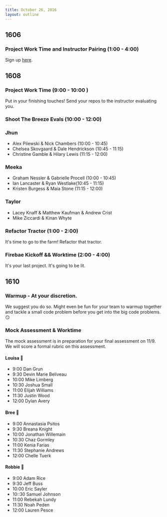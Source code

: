 ```yaml
---
title: October 26, 2016
layout: outline
---
```


## 1606

### Project Work Time and Instructor Pairing (1:00 - 4:00)

Sign up [here](https://docs.google.com/spreadsheets/d/1vD9v8nN-W4-forZTqca6fBcTSZnyU6kOcziJNnOQR8A/edit#gid=0).

## 1608

### Project Work Time (9:00 - 10:00 )

Put in your finishing touches! Send your repos to the instructor evaluating you.


### Shoot The Breeze Evals (10:00 - 12:00)

### Jhun

* Alex Pilewski & Nick Chambers (10:00 - 10:45)
* Chelsea Skovgaard & Dale Hendrickson (10:45 - 11:15)
* Christine Gamble & Hilary Lewis (11:15 - 12:00)

### Meeka

* Graham Nessler & Gabrielle Procell (10:00 - 10:45)
* Ian Lancaster & Ryan Westlake(10:45 - 11:15)
* Kristen Burgess & Maia Stone (11:15 - 12:00)

### Taylor

* Lacey Knaff & Matthew Kaufman & Andrew Crist  
* Mike Ziccardi & Kinan Whyte

### Refactor Tractor (1:00 - 2:00)

It's time to go to the farm! Refactor that tractor.

### Firebae Kickoff && Worktime (2:00 - 4:00)

It's your last project. It's going to be lit. 

## 1610

### Warmup - At your discretion.
We suggest you do so. Might even be fun for your team to warmup together
and tackle a small code problem before you get into the big code
problems. :smirk:

### Mock Assessment & Worktime
The mock assessment is in preparation for your final assessment on 11/9.
We will score a formal rubric on this assessment.

#### Louisa :hear_no_evil:

- 9:00 Dan Grun
- 9:30 Devin Marie Beliveau
- 10:00 Mike Limberg
- 10:30 Joshua Small
- 11:00 Elijah Williams
- 11:30 Justin Wood
- 12:00 Dylan Avery

#### Bree :see_no_evil:

- 9:00 Annastasia Psitos
- 9:30 Breana Knight
- 10:00 Jonathan Willemain
- 10:30 Chaz Gormley
- 11:00 Kenia Farias
- 11:30 Stephanie Andrews
- 12:00 Chelle Tuerk

#### Robbie :speak_no_evil:

- 9:00 Adam Rice
- 9:30 Jeff Buss
- 10:00 Eric Sayler
- 10::30 Samuel Johnson
- 11:00 Rebekah Lundy
- 11:30 Noah Peden
- 12:00 Lauren Pesce
